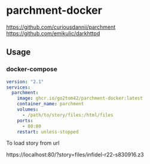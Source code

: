 # parchment-docker
https://github.com/curiousdannii/parchment  
https://github.com/emikulic/darkhttpd  

## Usage

### docker-compose


```yaml
version: "2.1"
services:
  parchment:
    image: ghcr.io/go2tom42/parchment-docker:latest
    container_name: parchment
    volumes:
      - /path/to/story/files:/html/files
    ports:
      - 80:80
    restart: unless-stopped
```


To load story from url  

https://localhost:80/?story=files/infidel-r22-s830916.z3
